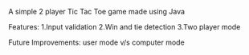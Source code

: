 A simple 2 player Tic Tac Toe game made using Java

Features:
1.Input validation
2.Win and tie detection
3.Two player mode

Future Improvements:
user mode v/s computer mode

